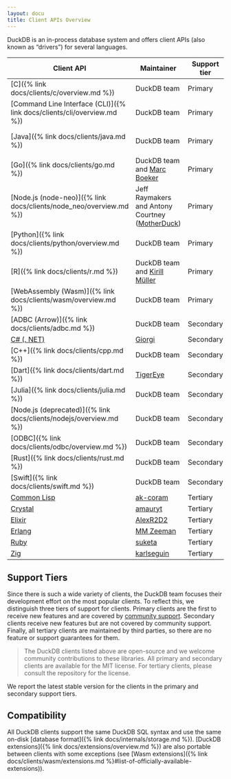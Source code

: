 ```yaml
---
layout: docu
title: Client APIs Overview
---
```


DuckDB is an in-process database system and offers client APIs (also known as “drivers”) for several languages.

| Client API                                                              | Maintainer                                                                 | Support tier |                Latest version |
| ----------------------------------------------------------------------- | -------------------------------------------------------------------------- | ------------ | ----------------------------: |
| [C]({% link docs/clients/c/overview.md %})                              | DuckDB team                                                                | Primary      |                         1.2.0 |
| [Command Line Interface (CLI)]({% link docs/clients/cli/overview.md %}) | DuckDB team                                                                | Primary      |                         1.2.0 |
| [Java]({% link docs/clients/java.md %})                                 | DuckDB team                                                                | Primary      | {{ site.currentjavaversion }} |
| [Go]({% link docs/clients/go.md %})                                     | DuckDB team and [Marc Boeker](https://github.com/marcboeker)               | Primary      |                         1.1.3 |
| [Node.js (node-neo)]({% link docs/clients/node_neo/overview.md %})      | Jeff Raymakers and Antony Courtney ([MotherDuck](https://motherduck.com/)) | Primary      |                         1.2.0 |
| [Python]({% link docs/clients/python/overview.md %})                    | DuckDB team                                                                | Primary      |                         1.2.0 |
| [R]({% link docs/clients/r.md %})                                       | DuckDB team and [Kirill Müller](https://github.com/krlmlr)                 | Primary      |                         1.1.3 |
| [WebAssembly (Wasm)]({% link docs/clients/wasm/overview.md %})          | DuckDB team                                                                | Primary      |                         1.2.0 |
| [ADBC (Arrow)]({% link docs/clients/adbc.md %})                         | DuckDB team                                                                | Secondary    |                         1.2.0 |
| [C# (. NET)](https://duckdb.net/)                                       | [Giorgi](https://github.com/Giorgi)                                        | Secondary    |                         1.2.0 |
| [C++]({% link docs/clients/cpp.md %})                                   | DuckDB team                                                                | Secondary    |                         1.2.0 |
| [Dart]({% link docs/clients/dart.md %})                                 | [TigerEye](https://www.tigereye.com/)                                      | Secondary    |                         1.1.3 |
| [Julia]({% link docs/clients/julia.md %})                               | DuckDB team                                                                | Secondary    |                         1.1.0 |
| [Node.js (deprecated)]({% link docs/clients/nodejs/overview.md %})      | DuckDB team                                                                | Secondary    |                         1.1.3 |
| [ODBC]({% link docs/clients/odbc/overview.md %})                        | DuckDB team                                                                | Secondary    |                         1.1.0 |
| [Rust]({% link docs/clients/rust.md %})                                 | DuckDB team                                                                | Secondary    |                         1.1.3 |
| [Swift]({% link docs/clients/swift.md %})                               | DuckDB team                                                                | Secondary    |                         1.1.3 |
| [Common Lisp](https://github.com/ak-coram/cl-duckdb)                    | [ak-coram](https://github.com/ak-coram)                                    | Tertiary     |                               |
| [Crystal](https://github.com/amauryt/crystal-duckdb)                    | [amauryt](https://github.com/amauryt)                                      | Tertiary     |                               |
| [Elixir](https://github.com/AlexR2D2/duckdbex)                          | [AlexR2D2](https://github.com/AlexR2D2/duckdbex)                           | Tertiary     |                               |
| [Erlang](https://github.com/mmzeeman/educkdb)                           | [MM Zeeman](https://github.com/mmzeeman)                                   | Tertiary     |                               |
| [Ruby](https://github.com/suketa/ruby-duckdb)                           | [suketa](https://github.com/suketa)                                        | Tertiary     |                               |
| [Zig](https://github.com/karlseguin/zuckdb.zig)                         | [karlseguin](https://github.com/karlseguin)                                | Tertiary     |                               |

## Support Tiers

Since there is such a wide variety of clients, the DuckDB team focuses their development effort on the most popular clients.
To reflect this, we distinguish three tiers of support for clients.
Primary clients are the first to receive new features and are covered by [community support](https://duckdblabs.com/news/2023/10/02/support-policy).
Secondary clients receive new features but are not covered by community support.
Finally, all tertiary clients are maintained by third parties, so there are no feature or support guarantees for them.

> The DuckDB clients listed above are open-source and we welcome community contributions to these libraries.
> All primary and secondary clients are available for the MIT license.
> For tertiary clients, please consult the repository for the license.

We report the latest stable version for the clients in the primary and secondary support tiers.

## Compatibility

All DuckDB clients support the same DuckDB SQL syntax and use the same on-disk [database format]({% link docs/internals/storage.md %}).
[DuckDB extensions]({% link docs/extensions/overview.md %}) are also portable between clients with some exceptions (see [Wasm extensions]({% link docs/clients/wasm/extensions.md %}#list-of-officially-available-extensions)).
